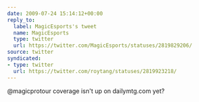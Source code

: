 ```yaml
---
date: 2009-07-24 15:14:12+00:00
reply_to:
  label: MagicEsports's tweet
  name: MagicEsports
  type: twitter
  url: https://twitter.com/MagicEsports/statuses/2819829206/
source: twitter
syndicated:
- type: twitter
  url: https://twitter.com/roytang/statuses/2819923218/
---
```


@magicprotour coverage isn't up on dailymtg.com yet?